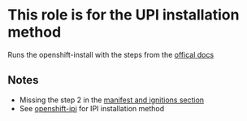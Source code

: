 # This role is for the UPI installation method

Runs the openshift-install with the steps from the [offical docs](https://docs.openshift.com/container-platform/4.5/installing/installing_vsphere/installing-restricted-networks-vsphere.html)

## Notes

* Missing the step 2 in the [manifest and ignitions section](https://docs.openshift.com/container-platform/4.5/installing/installing_vsphere/installing-restricted-networks-vsphere.html#installation-user-infra-generate-k8s-manifest-ignition_installing-restricted-networks-vsphere)
* See [openshift-ipi](../openshift-ipi) for IPI installation method
